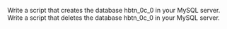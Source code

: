Write a script that creates the database hbtn_0c_0 in your MySQL server.
Write a script that deletes the database hbtn_0c_0 in your MySQL server.
